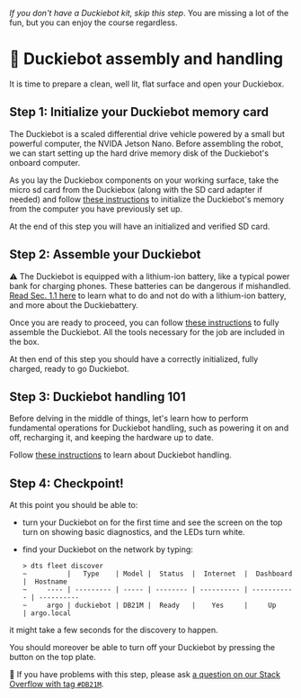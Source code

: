 _If you don't have a Duckiebot kit, skip this step_. You are missing a lot of the fun, but you can enjoy the course regardless.

# 🚙  Duckiebot assembly and handling  

It is time to prepare a clean, well lit, flat surface and open your Duckiebox.

## Step 1: Initialize your Duckiebot memory card

The Duckiebot is a scaled differential drive vehicle powered by a small but powerful computer, the NVIDA Jetson Nano. Before assembling the robot, we can start setting up the hard drive memory disk of the Duckiebot's onboard computer.

As you lay the Duckiebox components on your working surface, take the micro sd card from the Duckiebox (along with the SD card adapter if needed) and follow [these instructions][duckiebook-init-sd-card] to initialize the Duckiebot's memory from the computer you have previously set up.

[duckiebook-init-sd-card]: https://docs.duckietown.org/daffy/opmanual_duckiebot/out/setup_duckiebot.html

At the end of this step you will have an initialized and verified SD card.

## Step 2: Assemble your Duckiebot

⚠️ The Duckiebot is equipped with a lithium-ion battery, like a typical power bank for charging phones. These batteries can be dangerous if mishandled. [Read Sec. 1.1 here][duckiebook-duckiebattery] to learn what to do and not do with a lithium-ion battery, and more about the Duckiebattery.

Once you are ready to proceed, you can follow [these instructions][duckiebook-robot-assembly] to fully assemble the Duckiebot. All the tools necessary for the job are included in the box.  

At then end of this step you should have a correctly initialized, fully charged, ready to go Duckiebot.  

[duckiebook-duckiebattery]: https://docs.duckietown.org/daffy/opmanual_duckiebot/out/db_opmanual_preliminaries_electronics.html

[duckiebook-robot-assembly]: https://docs.duckietown.org/daffy/opmanual_duckiebot/out/assembling_duckiebot_db21m.html

## Step 3: Duckiebot handling 101

Before delving in the middle of things, let's learn how to perform fundamental operations for Duckiebot handling, such as powering it on and off, recharging it, and keeping the hardware up to date.  

Follow [these instructions][duckiebook-robot-handling] to learn about Duckiebot handling.

[duckiebook-robot-handling]: https://docs.duckietown.org/daffy/opmanual_duckiebot/out/handling_duckiebot_db21m.html

## Step 4: Checkpoint!

At this point you should be able to:

- turn your Duckiebot on for the first time and see the screen on the top turn on showing basic diagnostics, and the LEDs turn white.

- find your Duckiebot on the network by typing:

      > dts fleet discover
      ~          |   Type    | Model |  Status  |  Internet  |  Dashboard  |  Hostname
      ~     ---- | --------- | ----- | -------- | ---------- | ----------- | ----------
      ~     argo | duckiebot | DB21M |  Ready   |    Yes     |     Up      | argo.local

it might take a few seconds for the discovery to happen.

You should moreover be able to turn off your Duckiebot by pressing the button on the top plate.

🤔 If you have problems with this step, please ask [a question on our Stack Overflow with tag `#DB21M`](https://stackoverflow.com/c/duckietown/questions/tagged/DB21M).

<!--

## DB21M Init SD card

Today we are going to see how to initialize an SD card for our Duckiebot.

In this video we will use the word "flash" to indicate the transfer of data from our computer to the  microSD card that we will then put in the robot. Take your microSD card and connect it to your PC now. A USB adapter for microSD cards is included in the Duckiebot kit.

Let's start with the base command "dts init_sd_card".

This command takes,
- the "hostname", which in this case is going to be "myrobot", this will be the name of the robot and it has to be unique within your local network;
- a robot type, so "duckiebot";
- a robot configuration, which is the model of the robot you are flashing your SD card for, for example a "DB21M";
- and finally, a wifi configuration in the format "wifi name, colon, wifi password";
and we press ENTER.

In order to use the Duckietown software we have to agree to the terms and conditions, software license and privacy policy of Duckietown. We can do so by typing in "y" and ENTER,
Given that our duckiebot model is based on nvidia hardware, we will be asked to accept the nvidia software license terms as well. This might not appear depending on the robot configuration we are using.
Ok, now the most important part, we choose the SD card device to flash.
First of all, we are going to type in the size in GB of the SD card we are using, in this case, 32.
We will see that one or more devices will appear listed.
Make sure you select the right device, double check that the time you plugged in your SD card roughly matches the one listed.
So we are going to copy the device name and paste it in the prompt, then we press ENTER.
The data is now being transferred from the computer to the SD card, we will wait for it to finish.
When the transfer is complete, the program will go back to the SD card and verify that the data transfer was successfull, again, we wait for it to finish.
The verification step completed, that is great news.
Note that throughout this process, you might be asked for a password, this is necessary to flash the SD card, so when prompted, insert your password.
Let the program perform the last configuration steps on your SD card...
The process has finished, we can now unplug the SD card and insert it into the robot.




## DB21M Battery update script

In this video we are going to see how to update the software on the battery of your DB21M Duckiebot.

It is safe to do what is shown in this video even just to check if there is a new software update available for your battery. The program will only perform an update when an older version of the software is detected on your battery.

Let's open a terminal, and type in the command "dts duckiebot battery upgrade" and then we pass the name of our duckiebot as the sole argument, in this case "myrobot", and we press ENTER.

The program is now talking to the battery to figure out whether an update is necessary.

As we can see, in this case the battery is running the software version 1.0 while the version 2.0 is available. We will be asked if we want to update now, and we confirm by typing "y" and pressing ENTER.

The program is now ready to transfer the new software to the battery, but we have to tell the battery to get ready for an incoming update.

 We can do so by putting the battery into the so-called "Boot Mode" by pressing the button on the battery twice in a row.

When we are done, we press ENTER on the terminal.

 Do not worry if you are not sure the double press was done properly, the program will tell us if we need to try again.


The message "Updating battery" is telling us that the battery is now receiving the new code, let's wait.

Well done, the battery is now updated and ready to go back to work.


# Dashboard tutorial

In this video we are going to see how to setup the Duckiebot browser interface, or  dashboard,  on our newly flashed Duckiebot.

Once your computer is setup and the Duckiebot is initialized, powered on and connected to the network, we can open a browser tab, and type in the address bar the name of our robot, for example "myrobot" followed by ".local" and a final "slash (/)", and press ENTER.

A setup page will show up. The first two steps of the procedure will appear as already completed as they are not needed on a Duckiebot's dashboard.

On Step 3, you can change things like the name of the Website (which is the name that will appear as the title of your dashboard on the browser tab. Although you can accept the default values provided,  we suggest you make sure that at least the timezone is set to your current one. You can leave the email address as default, as the robot is not going to use this email address for anything.

When you are done, click NEXT.

Step 4 will show you an image of the robot you have, if the image is depicting a different robot, it means that you picked the wrong configuration during the SD card initialization and you should not proceed further.

Duckietown collects usage statistics and bug reports from robots in order to help the developers fix bugs and improve the software.

You can read the Privacy Policy on the Duckietown website before deciding what data to share with Duckietown.
Make your choices and then click NEXT.

Step 5 is only there to  tell you that you are now ready to use the Dashboard, you can click on FINISH.

By default, the Dashboard shows you the ROBOT page, we will talk about this and other features in the "How to use the Dashboard" video. Right now, we want to go to the LOGIN page, by clicking on the LOGIN on the sidebar.

Right now, your Duckiebot is not linked to your Duckietown account on `duckietown.org`, so we are going to do so by logging in using your personal Duckietown Token. We go ahead and click on "Sign in with Duckietown", a prompt will ask for the Duckietown Token, click on the link "Get your token" to go to duckietown.org and get your token.

You should see your token, if you don't see it, make sure you are logged in on duckietown.org.

Copy your token and go back to the Dashboard tab in your browser then paste your token into the prope r field. When ready, click on LOGIN.

The message in blue "Administrator account created" indicates that your Duckiebot is now linked to your Duckietown account.
As you can see, now that we are logged in as ADMINISTRATORS, we have access to many more pages. We will cover them in the next video "How to use the Dashboard", make sure to check it



## How to use the dashboard

In this video we are going to see how to use the Dashboard on our Duckiebot.

If you have not setup your dashboard yet, check out the video on "how to setup the dashboard".

Let's start by opening our browser to the address "ROBOT NAME . local" followed by a slash "/" and login using our personal Duckietown Token. We should end up on the ROBOT page as shown.

The default page of your Dashboard is the ROBOT page.

On this page, you can see:
- Basic information about the robot;
- Core temperature;
- CPU Usage and clock Frequency;
- RAM and Disk Usage;
- Battery level and estimated time until empty;

At the bottom of the page, the Status indicators will turn yellow to indicate a warning state and red to indicate a critical state of the health of your Duckiebot. Make sure you check them regularly.


From the ROBOT page, we go to the MISSION CONTROL tab. Mission Control is a very powerful tool. It lets you build custom visualization pages, called "missions".

Today we are only going to check out the default mission.
The first thing to check on Mission Control is that the Bridge is connected. A bridge is a direct connection between your browser and the robot. If the bridge is not connected, then the browser and the robot cannot talk to each other.

Other useful information you will find on this page are the current mission, default in this case and the name of your duckiebot.

The default mission only shows the camera feed and the motor speeds. A more in-depth video will cover the topic of how to create new custom missions in Mission Control.


The second Tab is the HEALTH tab. Here we can monitor some signals of our Duckiebot useful for diagnostics, such as Core Temperature, CPU, RAM and SWAP usages.

The third Tab is called ARCHITECTURE. This tool let's us see how the various software modules currently running on our Duckebot are talking to each other. Blue rectangles indicate processes, also called nodes, and grey ovals indicate stream of messages, also known as topics. If you are familiar with ROS, this is what we call the ROS network.

The final tab is the robot SETTINGS tab, which lets you change data permissions and other robot settings like its type and configuration. For most users, this tab will never be touched.


The next page we are going to look at is PORTAINER. PORTAINER is a third-party tool that seamlessly integrates into the dashboard and lets us monitor and control the software modules that are running on your Duckiebot.
The Duckiebot software is Dockerized, and portainer lets us monitor and control the execution of Docker containers.
We can click on PRIMARY and then on CONTAINERS. This page shows a list of containers and their health. Everything looks healthy, which is great.

The most important role of PORTAINER is that of monitoring our software modules. For any module, say for example, "duckiebot interface", we can see the container LOGS, INSPECT its configuration, look at the STATISTICS of the processes running in that container and for advanced users it is also possible to attach a terminal to that container.

Let's look at the container logs, for example. In this case, the LOGS for the duckiebot interface container show us some debugging messages from the process responsible for talking to the camera on our Duckiebot. From this log you can see for example the list of MODES supported by the camera and the one that the process is using right now.


The next page is going to be the FILE MANAGER. The file manager lets us see the files inside our Duckiebot.
Under "data", we can open for example the "config" directory, then "calibrations". This is the place where sensor calibration files will be stored.


The last thing we are going to see today is how we can shutdown or reboot our Duckiebot from the Dashboard. To do so, we go back to the ROBOT page, on the top-right corner of the page we see the POWER button. Click on it to show the options SHUTDOWN and REBOOT.




-->
